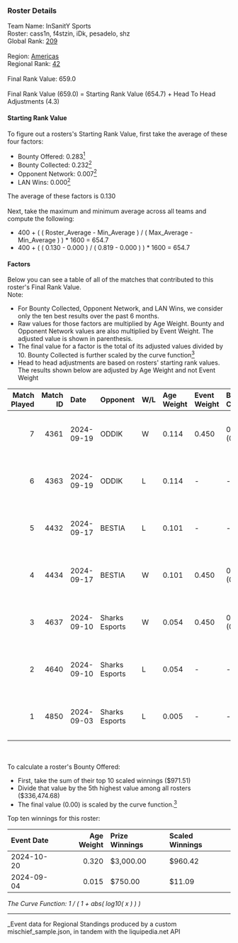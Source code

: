 ### Roster Details<br />
Team Name: InSanitY Sports<br />
Roster: cass1n, f4stzin, iDk, pesadelo, shz<br />
Global Rank: [209](../../standings_global_2025_03_01.md)<br />
<br />
Region: [Americas]( ../../standings_americas_2025_03_01.md)<br />
Regional Rank: [42]( ../../standings_americas_2025_03_01.md)<br />
<br />
Final Rank Value:  659.0<br />
<br />
Final Rank Value (659.0) = Starting Rank Value (654.7) + Head To Head Adjustments (4.3)<br />

#### Starting Rank Value<br />
To figure out a rosters's Starting Rank Value, first take the average of these four factors:<br />
- Bounty Offered: 0.283[<sup>1</sup>](#table2)
- Bounty Collected: 0.232[<sup>2</sup>](#table1)
- Opponent Network: 0.007[<sup>2</sup>](#table1)
- LAN Wins: 0.000[<sup>2</sup>](#table1)

The average of these factors is 0.130<br />
<br />
Next, take the maximum and minimum average across all teams and compute the following:<br />
- 400 + ( ( Roster_Average - Min_Average ) / ( Max_Average - Min_Average ) ) * 1600 = 654.7
- 400 + ( ( 0.130 - 0.000 ) / ( 0.819 - 0.000 ) ) * 1600 = 654.7


#### Factors<br />
Below you can see a table of all of the matches that contributed to this roster's Final Rank Value.<br />
Note:<br />

- For Bounty Collected, Opponent Network, and LAN Wins, we consider only the ten best results over the past 6 months.
- Raw values for those factors are multiplied by Age Weight. Bounty and Opponent Network values are also multiplied by Event Weight. The adjusted value is shown in parenthesis.
- The final value for a factor is the total of its adjusted values divided by 10. Bounty Collected is further scaled by the curve function[<sup>3</sup>](#curveFunction)
- Head to head adjustments are based on rosters' starting rank values. The results shown below are adjusted by Age Weight and not Event Weight
<span id="table1"></span><br />


| Match Played | Match ID | Date       | Opponent       | W/L | Age Weight | Event Weight | Bounty Collected | Opponent Network | LAN Wins  | H2H Adj. | Roster                              |
| -: | -: | :- | :- | :- | :- | :- | :- | :- | :- | -: | :- |
|            7 |     4361 | 2024-09-19 | ODDIK          | W   | 0.114      | 0.450        | 0.028 (0.001)    | 0.598 (0.031)    | 0 (0.000) |     2.47 | cass1n, f4stzin, iDk, pesadelo, shz |
|            6 |     4363 | 2024-09-19 | ODDIK          | L   | 0.114      | -            | -                | -                | -         |    -1.14 | cass1n, f4stzin, iDk, pesadelo, shz |
|            5 |     4432 | 2024-09-17 | BESTIA         | L   | 0.101      | -            | -                | -                | -         |    -0.74 | cass1n, f4stzin, iDk, pesadelo, shz |
|            4 |     4434 | 2024-09-17 | BESTIA         | W   | 0.101      | 0.450        | 0.045 (0.002)    | 0.532 (0.024)    | 0 (0.000) |     2.45 | cass1n, f4stzin, iDk, pesadelo, shz |
|            3 |     4637 | 2024-09-10 | Sharks Esports | W   | 0.054      | 0.450        | 0.054 (0.001)    | 0.726 (0.018)    | 0 (0.000) |     1.49 | cass1n, f4stzin, iDk, pesadelo, shz |
|            2 |     4640 | 2024-09-10 | Sharks Esports | L   | 0.054      | -            | -                | -                | -         |    -0.22 | cass1n, f4stzin, iDk, pesadelo, shz |
|            1 |     4850 | 2024-09-03 | Sharks Esports | L   | 0.005      | -            | -                | -                | -         |    -0.02 | cass1n, f4stzin, iDk, pesadelo, shz |

<br />
<span id="table2"></span><br />
To calculate a roster's Bounty Offered:<br />

- First, take the sum of their top 10 scaled winnings ($971.51)
- Divide that value by the 5th highest value among all rosters ($336,474.68)
- The final value (0.00) is scaled by the curve function.[<sup>3</sup>](#curveFunction)

Top ten winnings for this roster:<br />

| Event Date | Age Weight | Prize Winnings | Scaled Winnings |
| :- | -: | :- | :- |
| 2024-10-20 |      0.320 | $3,000.00      | $960.42         |
| 2024-09-04 |      0.015 | $750.00        | $11.09          |


<span id="curveFunction"></span>_The Curve Function: 1 / ( 1 + abs( log10( x ) ) )_<br />

---
_Event data for Regional Standings produced by a custom mischief_sample.json, in tandem with the liquipedia.net API<br />
